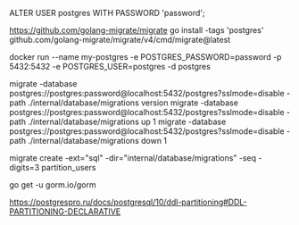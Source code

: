 ALTER USER postgres WITH PASSWORD 'password';

https://github.com/golang-migrate/migrate
go install -tags 'postgres' github.com/golang-migrate/migrate/v4/cmd/migrate@latest

docker run --name my-postgres -e POSTGRES_PASSWORD=password -p 5432:5432 -e POSTGRES_USER=postgres -d postgres

migrate -database postgres://postgres:password@localhost:5432/postgres?sslmode=disable -path ./internal/database/migrations version
migrate -database postgres://postgres:password@localhost:5432/postgres?sslmode=disable -path ./internal/database/migrations up 1
migrate -database postgres://postgres:password@localhost:5432/postgres?sslmode=disable -path ./internal/database/migrations down 1

migrate create -ext="sql" -dir="internal/database/migrations" -seq -digits=3 partition_users

go get -u gorm.io/gorm

https://postgrespro.ru/docs/postgresql/10/ddl-partitioning#DDL-PARTITIONING-DECLARATIVE